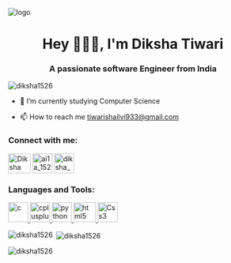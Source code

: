 ![logo](https://wallpapers.com/images/hd/binary-code-code-numbers-green-glow-agx3h70ga36galq2.jpg)
<h1 align="center">Hey 🙋🏻‍♀️, I'm Diksha Tiwari</h1>
<h3 align="center">A passionate software Engineer from India</h3>

<p align="left"> <img src="https://komarev.com/ghpvc/?username=diksha1526&label=Profile%20views&color=0e75b6&style=flat" alt="diksha1526" /> </p>

- 🔭 I’m currently studying Computer Science

- 📫 How to reach me tiwarishailvi933@gmail.com

<h3 align="left">Connect with me:</h3>
<p align="left">
<a href="https://www.linkedin.com/in/diksha-tiwari-816782228" target="blank"><img align="center" src="https://1.bp.blogspot.com/-onvhHUdW1Us/YI52e9j4eKI/AAAAAAAAE4c/6s9wzOpIDYcAo4YmTX1Qg51OlwMFmilFACLcBGAsYHQ/s1600/Logo%2BLinkedin.png" alt="Diksha Tiwari" height="40" width="45" /></a>
<a href="https://www.hackerrank.com/ai1a_1520049" target="blank"><img align="center" src="https://gdm-catalog-fmapi-prod.imgix.net/ProductLogo/8b9fc1fa-bb42-45c6-957b-3b6611c542f1.png?auto=format&ixlib=react-9.0.3&w=442" alt="ai1a_1520049" height="40" width="40" /></a>
<a href="https://leetcode.com/diksha_30978/" target="blank"><img align="center" src="https://webdirector-blog.com/media/leetocode_logo.jpg" alt="diksha_30978" height="40" width="40" /></a>
</p>

<h3 align="left">Languages and Tools:</h3>
<p align="left"> <a href="https://www.cprogramming.com/" target="_blank" rel="noreferrer"> <img src="https://api.mongodb.com/images/logos/c.svg" alt="c" width="40" height="40"/> </a>
  <a href="https://www.w3schools.com/cpp/" target="_blank" rel="noreferrer"> <img src="https://st3.depositphotos.com/3091033/14876/v/380/depositphotos_148761391-stock-illustration-c-language-sign.jpg?forcejpeg=true" alt="cplusplus" width="40" height="40"/> </a> 
  <a href="https://www.python.org" target="_blank" rel="noreferrer"> <img src="https://seeklogo.com/images/P/python-logo-C50EED1930-seeklogo.com.png" alt="python" width="40" height="40"/> </a> <a href="https://www.w3.org/html/" target="_blank" rel="noreferrer"> <img src="https://logodix.com/logo/470388.png" alt="html5" width="45" height="40"/> </a> <a href="https://www.w3schools.com/Css/" target="_blank" rel="noreferrer"> <img src="https://vectorified.com/images/circle-icon-css-17.png" alt="Css3" width="40" height="40"/> </a> </p>

<p><img align="left" src="https://github-readme-stats.vercel.app/api/top-langs?username=diksha1526&show_icons=true&locale=en&layout=compact" alt="diksha1526" /></p>

<p>&nbsp;<img align="center" src="https://github-readme-stats.vercel.app/api?username=diksha1526&show_icons=true&locale=en" alt="diksha1526" /></p>

<p><img align="center" src="https://github-readme-streak-stats.herokuapp.com/?user=diksha1526&" alt="diksha1526" /></p>
